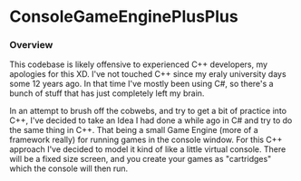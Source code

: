 # ConsoleGameEnginePlusPlus

### Overview
This codebase is likely offensive to experienced C++ developers, my apologies for this XD.
I've not touched C++ since my eraly university days some 12 years ago. In that time I've mostly been using C#, so there's a bunch of stuff that has just completely left my brain.

In an attempt to brush off the cobwebs, and try to get a bit of practice into C++, I've decided to take an Idea I had done a while ago in C# and try to do the same thing in C++. That being a small Game Engine (more of a framework really) for running games in the console window. For this C++ approach I've decided to model it kind of like a little virtual console. There will be a fixed size screen, and you create your games as "cartridges" which the console will then run.

